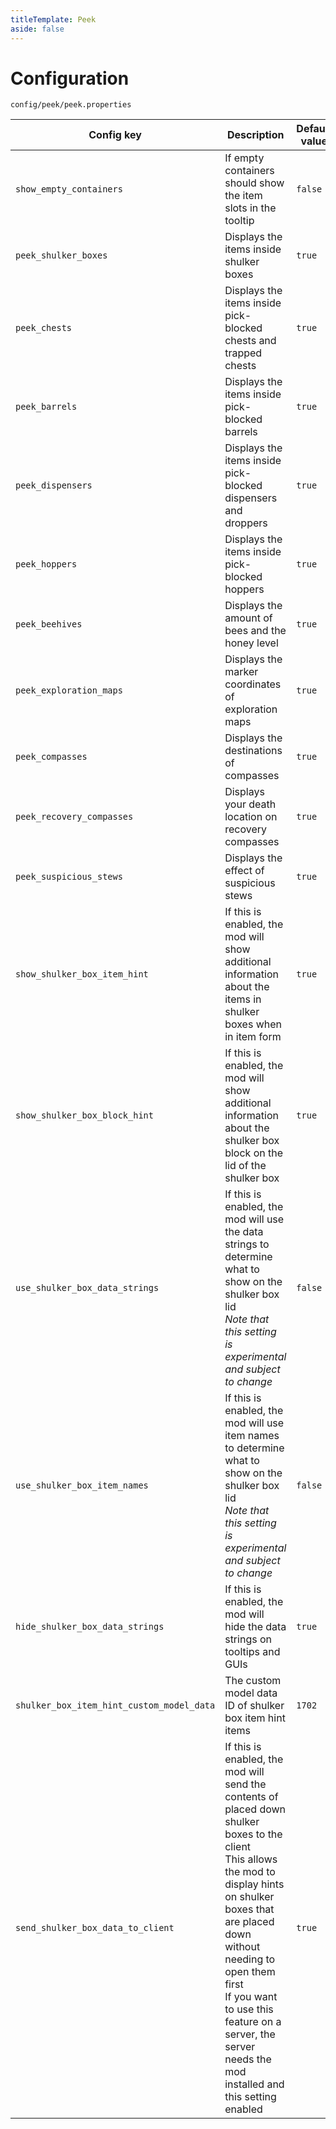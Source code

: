 ```yaml
---
titleTemplate: Peek
aside: false
---
```


# Configuration

`config/peek/peek.properties`

| Config key                                | Description                                                                                                                                                                                                                                                                                                                  | Default value |
| ----------------------------------------- | ---------------------------------------------------------------------------------------------------------------------------------------------------------------------------------------------------------------------------------------------------------------------------------------------------------------------------- | ------------- |
| `show_empty_containers`                   | If empty containers should show the item slots in the tooltip                                                                                                                                                                                                                                                                | `false`       |
| `peek_shulker_boxes`                      | Displays the items inside shulker boxes                                                                                                                                                                                                                                                                                      | `true`        |
| `peek_chests`                             | Displays the items inside pick-blocked chests and trapped chests                                                                                                                                                                                                                                                             | `true`        |
| `peek_barrels`                            | Displays the items inside pick-blocked barrels                                                                                                                                                                                                                                                                               | `true`        |
| `peek_dispensers`                         | Displays the items inside pick-blocked dispensers and droppers                                                                                                                                                                                                                                                               | `true`        |
| `peek_hoppers`                            | Displays the items inside pick-blocked hoppers                                                                                                                                                                                                                                                                               | `true`        |
| `peek_beehives`                           | Displays the amount of bees and the honey level                                                                                                                                                                                                                                                                              | `true`        |
| `peek_exploration_maps`                   | Displays the marker coordinates of exploration maps                                                                                                                                                                                                                                                                          | `true`        |
| `peek_compasses`                          | Displays the destinations of compasses                                                                                                                                                                                                                                                                                       | `true`        |
| `peek_recovery_compasses`                 | Displays your death location on recovery compasses                                                                                                                                                                                                                                                                           | `true`        |
| `peek_suspicious_stews`                   | Displays the effect of suspicious stews                                                                                                                                                                                                                                                                                      | `true`        |
| `show_shulker_box_item_hint`              | If this is enabled, the mod will show additional information about the items in shulker boxes when in item form                                                                                                                                                                                                              | `true`        |
| `show_shulker_box_block_hint`             | If this is enabled, the mod will show additional information about the shulker box block on the lid of the shulker box                                                                                                                                                                                                       | `true`        |
| `use_shulker_box_data_strings`            | If this is enabled, the mod will use the data strings to determine what to show on the shulker box lid<br/>*Note that this setting is experimental and subject to change*                                                                                                                                                    | `false`       |
| `use_shulker_box_item_names`              | If this is enabled, the mod will use item names to determine what to show on the shulker box lid<br/>*Note that this setting is experimental and subject to change*                                                                                                                                                          | `false`       |
| `hide_shulker_box_data_strings`           | If this is enabled, the mod will hide the data strings on tooltips and GUIs                                                                                                                                                                                                                                                  | `true`        |
| `shulker_box_item_hint_custom_model_data` | The custom model data ID of shulker box item hint items                                                                                                                                                                                                                                                                      | `1702`        |
| `send_shulker_box_data_to_client`         | If this is enabled, the mod will send the contents of placed down shulker boxes to the client<br/>This allows the mod to display hints on shulker boxes that are placed down without needing to open them first<br/>If you want to use this feature on a server, the server needs the mod installed and this setting enabled | `true`        |
